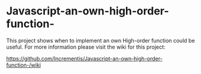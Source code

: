 # Javascript-an-own-high-order-function-
This project shows when to implement an own High-order function could be useful.
For more information please visit the wiki for this project:

https://github.com/Incrementis/Javascript-an-own-high-order-function-/wiki
